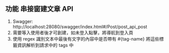 ## 功能 **串接窗建文章 API**
1. Swagger: http://localhost:28080/swagger/index.html#/Post/post_api_post
2. 需要等入使用者後才可創建，如未登入點擊，將導航到登入頁
3. 使用 regex 識別文本中最後有文字的內容中是否帶有 #{tag-name} 將這些標籤資訊解析到請求中的 tags 中